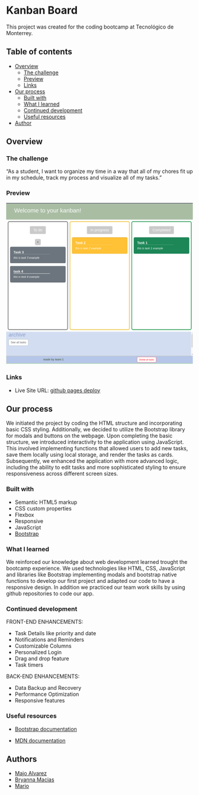 # Kanban Board

This project was created for the coding bootcamp at Tecnológico de Monterrey.

## Table of contents

- [Overview](#overview)
  - [The challenge](#the-challenge)
  - [Preview](#preview)
  - [Links](#links)
- [Our process](#our-process)
  - [Built with](#built-with)
  - [What I learned](#what-i-learned)
  - [Continued development](#continued-development)
  - [Useful resources](#useful-resources)
- [Author](#author)

## Overview

### The challenge

“As a student, I want to organize my time in a way that all of my chores fit up in my schedule, track my process and visualize all of my tasks.”

### Preview

![App screenshot](./assets/app-screenshot.png)

### Links

- Live Site URL: [github pages deploy](https://marioxabel.github.io/Running-tasks/)

## Our process
We initiated the project by coding the HTML structure and incorporating basic CSS styling. Additionally, we decided to utilize the Bootstrap library for modals and buttons on the webpage. Upon completing the basic structure, we introduced interactivity to the application using JavaScript. This involved implementing functions that allowed users to add new tasks, save them locally using local storage, and render the tasks as cards. Subsequently, we enhanced the application with more advanced logic, including the ability to edit tasks and more sophisticated styling to ensure responsiveness across different screen sizes.

### Built with

- Semantic HTML5 markup
- CSS custom properties
- Flexbox
- Responsive
- JavaScript
- [Bootstrap](https://getbootstrap.com/)


### What I learned

We reinforced our knowledge about web development learned trought the bootcamp experience. We used technologies like HTML, CSS, JavaScript and libraries like Bootstrap implementing modals and bootstrap native functions to develop our first project and adapted our code to have a responsive design. In addition we practiced our team work skills by using github repositories to code our app. 


### Continued development

FRONT-END ENHANCEMENTS:
- Task Details like priority and date
- Notifications and Reminders
- Customizable Columns
- Personalized Login
- Drag and drop feature
- Task timers

BACK-END ENHANCEMENTS:
- Data Backup and Recovery
- Performance Optimization
- Responsive features


### Useful resources

- [Bootstrap documentation](https://getbootstrap.com/)

- [MDN documentation](https://developer.mozilla.org/es/)

## Authors

- [Majo Alvarez](https://github.com/MajoAlvarezcode)
- [Bryanna Macias](https://github.com/Bryanna-Macias)
- [Mario](https://github.com/marioxabel)
